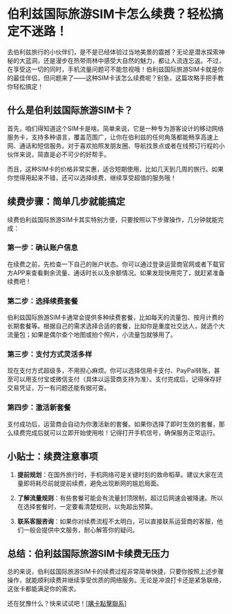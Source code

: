 # 伯利兹国际旅游SIM卡怎么续费？轻松搞定不迷路！

去伯利兹旅行的小伙伴们，是不是已经体验过当地美景的震撼？无论是潜水探索神秘的大蓝洞，还是漫步在热带雨林中感受大自然的魅力，都让人流连忘返。不过，在享受这一切的同时，手机流量问题可不能忽视哦！伯利兹国际旅游SIM卡就是你的最佳伴侣，但问题来了——这种SIM卡该怎么续费呢？别急，这篇攻略手把手教你轻松搞定！

## 什么是伯利兹国际旅游SIM卡？

首先，咱们得知道这个SIM卡是啥。简单来说，它是一种专为游客设计的移动网络服务卡，支持多种语言，覆盖范围广，让你在伯利兹的任何角落都能畅享高速上网、通话和短信服务。对于喜欢拍照发朋友圈、导航找景点或者在线预订行程的小伙伴来说，简直是必不可少的好帮手。

而且，这种SIM卡的价格非常实惠，适合短期使用，比如几天到几周的旅行。如果你觉得用起来不错，还可以选择续费，继续享受超值的服务哦！

## 续费步骤：简单几步就能搞定

续费伯利兹国际旅游SIM卡其实特别方便，只要按照以下步骤操作，几分钟就能完成：

### 第一步：确认账户信息
在续费之前，先检查一下自己的账户状态。你可以通过登录运营商官网或者下载官方APP来查看剩余流量、通话时长以及余额情况。如果发现快用完了，就赶紧准备续费吧！

### 第二步：选择续费套餐
伯利兹国际旅游SIM卡通常会提供多种续费套餐，比如每天的流量包、按月计费的长期套餐等。根据自己的需求选择合适的套餐，比如你是重度社交达人，就选个大流量包；如果是偶尔查个地图或拍个照片，小流量包就够用了。

### 第三步：支付方式灵活多样
现在支付方式超级多，不用担心麻烦。你可以选择信用卡支付、PayPal转账，甚至可以用支付宝或微信支付（具体以运营商支持为准）。支付完成后，记得保存好交易凭证，万一有问题还能有据可查。

### 第四步：激活新套餐
支付成功后，运营商会自动为你激活新的套餐。如果你选择了即时生效的套餐，那么续费完成后就可以立即开始使用啦！记得打开手机信号，确保服务正常运行。

## 小贴士：续费注意事项

1. **提前规划**：在国外旅行时，手机网络可是关键时刻的救命稻草。建议大家在流量即将耗尽前就提前续费，避免出现断网的尴尬局面。
   
2. **了解流量规则**：有些套餐可能会有流量封顶限制，超过后网速会被降速。所以在选择套餐时，一定要看清楚规则，以免超出预算。

3. **联系客服咨询**：如果你对续费流程不太明白，可以直接联系运营商的客服，他们一般会提供中文服务，耐心解答你的疑问。

## 总结：伯利兹国际旅游SIM卡续费无压力

总的来说，伯利兹国际旅游SIM卡的续费过程非常简单快捷，只要你按照上述步骤操作，就能顺利续费并继续享受优质的网络服务。无论是冲浪打卡还是紧急联络，这张卡都能满足你的需求。

还在犹豫什么？快来试试吧！[[購卡點擊聯系](https://t.me/s/esim1088)]